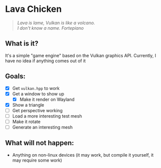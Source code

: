 # Lava Chicken
> *Lava is lame, Vulkan is like a volcano.*  
> *I don't know a name. Fortepiano*

## What is it?

It's a simple "game engine" based on the Vulkan graphics API.
Currently, I have no idea if anything comes out of it

## Goals:
- [x] Get `vulkan.hpp` to work
- [x] Get a window to show up
  - [x] Make it render on Wayland
- [x] Show a triangle
- [ ] Get perspective working
- [ ] Load a more interesting test mesh
- [ ] Make it rotate
- [ ] Generate an interesting mesh

## What will not happen:
- Anything on non-linux devices (it may work, but compile it yourself, it may require some work)